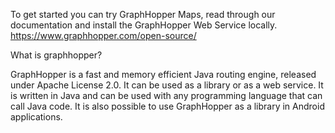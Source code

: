 To get started you can try GraphHopper Maps, read through our documentation and install the GraphHopper Web Service locally.
https://www.graphhopper.com/open-source/


What is graphhopper?

GraphHopper is a fast and memory efficient Java routing engine, released under Apache License 2.0. It can be used as a library or as a web service. It is written in Java and can be used with any programming language that can call Java code. It is also possible to use GraphHopper as a library in Android applications.